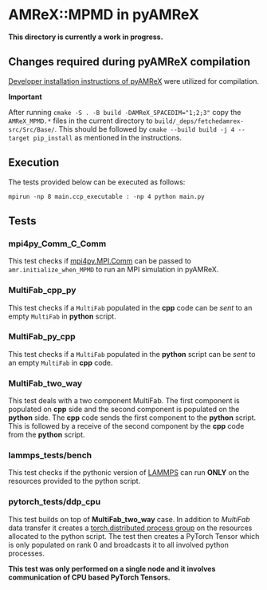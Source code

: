# AMReX::MPMD in pyAMReX
**This directory is currently a work in progress.**

## Changes required during pyAMReX compilation
[Developer installation instructions of pyAMReX](https://pyamrex.readthedocs.io/en/latest/install/cmake.html#developers) were utilized for compilation.

**Important**

After running `cmake -S . -B build -DAMReX_SPACEDIM="1;2;3"` copy the `AMReX_MPMD.*` files in the current directory to `build/_deps/fetchedamrex-src/Src/Base/`.
This should be followed by `cmake --build build -j 4 --target pip_install` as mentioned in the instructions.

## Execution
The tests provided below can be executed as follows:

`mpirun -np 8 main.ccp_executable : -np 4 python main.py`

## Tests

### mpi4py_Comm_C_Comm
This test checks if [mpi4py.MPI.Comm](https://mpi4py.readthedocs.io/en/stable/reference/mpi4py.MPI.Comm.html#mpi4py.MPI.Comm) 
can be passed to `amr.initialize_when_MPMD` to run an MPI simulation in pyAMReX.

### MultiFab_cpp_py
This test checks if a `MultiFab` populated in the **cpp** code can be *sent* to an empty `MultiFab` in **python** script.

### MultiFab_py_cpp
This test checks if a `MultiFab` populated in the **python** script can be *sent* to an empty `MultiFab` in **cpp** code.

### MultiFab_two_way
This test deals with a two component MultiFab. The first component is populated on **cpp** side and
 the second component is populated on the **python** side.
The **cpp** code sends the first component to the **python** script.
This is followed by a receive of the second component by the **cpp** code from the **python** script.

### lammps_tests/bench
This test checks if the pythonic version of [LAMMPS](https://docs.lammps.org/Python_launch.html#running-lammps-and-python-in-parallel-with-mpi)
can run **ONLY** on the resources provided to the python script.

### pytorch_tests/ddp_cpu
This test builds on top of **MultiFab_two_way** case.
In addition to *MultiFab* data transfer it creates a 
[torch.distributed process group](https://pytorch.org/docs/stable/distributed.html#torch.distributed.init_process_group)
on the resources allocated to the python script. The test then creates a PyTorch Tensor which is only populated on
rank 0 and broadcasts it to all involved python processes.

**This test was only performed on a single node and it involves communication of CPU based PyTorch Tensors.**
